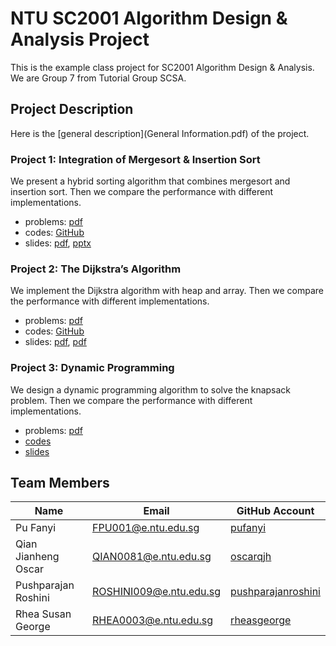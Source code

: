 # NTU SC2001 Algorithm Design & Analysis Project

This is the example class project for SC2001 Algorithm Design & Analysis. We are Group 7 from Tutorial Group SCSA.

## Project Description

Here is the [general description](General Information.pdf) of the project.

### Project 1: Integration of Mergesort \& Insertion Sort

We present a hybrid sorting algorithm that combines mergesort and insertion sort. Then we compare the performance with different implementations.

- problems: [pdf](https://pufanyi.github.io/SC2001-Example-Class-Group7/Project1/problems/CX2101%20Project%201.pdf)
- codes: [GitHub](Project1/src)
- slides: [pdf](https://pufanyi.github.io/SC2001-Example-Class-Group7/Project1/slides/SC2001%20Example%20Class%201.pdf), [pptx](https://pufanyi.github.io/SC2001-Example-Class-Group7/Project1/slides/SC2001%20Example%20Class%201.pptx)

### Project 2: The Dijkstra’s Algorithm

We implement the Dijkstra algorithm with heap and array. Then we compare the performance with different implementations.

- problems: [pdf](https://pufanyi.github.io/SC2001-Example-Class-Group7/Project2/problems/CX2101%20Project%202.pdf)
- codes: [GitHub](Project2/src)
- slides: [pdf](https://pufanyi.github.io/SC2001-Example-Class-Group7/Project2/slides/SC2001%20Example%20Class%202.pptx), [pdf](https://pufanyi.github.io/SC2001-Example-Class-Group7/Project2/slides/SC2001%20Example%20Class%202.pptx)

### Project 3: Dynamic Programming

We design a dynamic programming algorithm to solve the knapsack problem. Then we compare the performance with different implementations.

- problems: [pdf](https://pufanyi.github.io/SC2001-Example-Class-Group7/Project3/problems/Project%203.pdf)
- [codes](Project3/src)
- [slides](Project3/slides/SC2001%20Example%20Class%203.pptx)

## Team Members

| Name | Email | GitHub Account |
|---|---|---|
| Pu Fanyi | [FPU001@e.ntu.edu.sg](mailto:FPU001@e.ntu.edu.sg) | [pufanyi](https://github.com/pufanyi) |
| Qian Jianheng Oscar | [QIAN0081@e.ntu.edu.sg](mailto:QIAN0081@e.ntu.edu.sg) | [oscarqjh](https://github.com/oscarqjh) |
| Pushparajan Roshini | [ROSHINI009@e.ntu.edu.sg](mailto:ROSHINI009@e.ntu.edu.sg) | [pushparajanroshini](https://github.com/pushparajanroshini) |
| Rhea Susan George | [RHEA0003@e.ntu.edu.sg](mailto:RHEA0003@e.ntu.edu.sg) | [rheasgeorge](https://github.com/rheasgeorge) |
